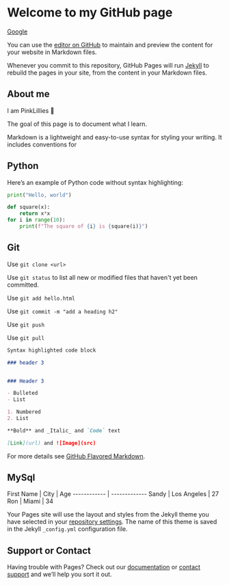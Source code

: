 # Welcome to my GitHub page

[Google](https://www.google.com)




You can use the [editor on GitHub](https://github.com/PinkLillies/PinkLillies.github.io/edit/main/README.md) to maintain and preview the content for your website in Markdown files.

Whenever you commit to this repository, GitHub Pages will run [Jekyll](https://jekyllrb.com/) to rebuild the pages in your site, from the content in your Markdown files.

## About me

I am PinkLillies :bouquet:

The goal of this page is to document what I learn.


Markdown is a lightweight and easy-to-use syntax for styling your writing. It includes conventions for

## Python

Here’s an example of Python code without syntax highlighting:

```python
print("Hello, world")
```

```python
def square(x):
    return x*x
for i in range(10):
    print(f"The square of {i} is {square(i)}")
```

## Git


Use `git clone <url>`

Use `git status` to list all new or modified files that haven't yet been committed.

Use `git add hello.html`

Use `git commit -m "add a heading h2"`

Use `git push`

Use `git pull`






```markdown
Syntax highlighted code block

### header 3


### Header 3

- Bulleted
- List

1. Numbered
2. List

**Bold** and _Italic_ and `Code` text

[Link](url) and ![Image](src)
```

For more details see [GitHub Flavored Markdown](https://guides.github.com/features/mastering-markdown/).

## MySql

First Name | City | Age
------------ | -------------
Sandy | Los Angeles | 27
Ron | Miami | 34



Your Pages site will use the layout and styles from the Jekyll theme you have selected in your [repository settings](https://github.com/PinkLillies/PinkLillies.github.io/settings/pages). The name of this theme is saved in the Jekyll `_config.yml` configuration file.

## Support or Contact

Having trouble with Pages? Check out our [documentation](https://docs.github.com/categories/github-pages-basics/) or [contact support](https://support.github.com/contact) and we’ll help you sort it out.
